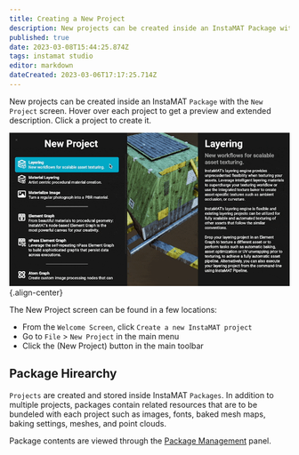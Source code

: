 ```yaml
---
title: Creating a New Project
description: New projects can be created inside an InstaMAT Package with the New Project screen.
published: true
date: 2023-03-08T15:44:25.874Z
tags: instamat studio
editor: markdown
dateCreated: 2023-03-06T17:17:25.714Z
---
```


New projects can be created inside an InstaMAT `Package` with the `New Project` screen. Hover over each project to get a preview and extended description. Click a project to create it.

![new_project_screen.gif](/instamat_studio/general/new_project_screen.gif){.align-center}

The New Project screen can be found in a few locations:

- From the `Welcome Screen`, click `Create a new InstaMAT project`
- Go to `File` > `New Project` in the main menu
- Click the <i class="fa-regular fa-octagon-plus"></i> (New Project) button in the main toolbar

## Package Hirearchy

`Projects` are created and stored inside InstaMAT `Packages`. In addition to multiple projects, packages contain related resources that are to be bundeled with each project such as images, fonts, baked mesh maps, baking settings, meshes, and point clouds.

Package contents are viewed through the [Package Management](/Products/InstaMAT_Studio/Canvas/Canvas_Interface/Package_Management) panel.